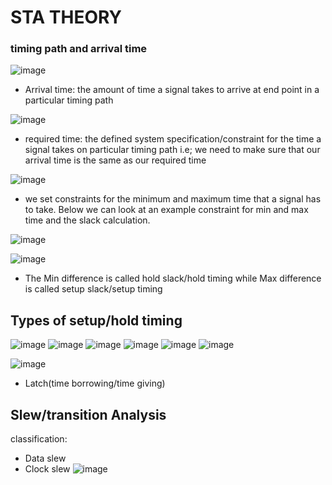 # STA THEORY

### timing path and arrival time
![image](https://github.com/user-attachments/assets/75bff5a8-ef34-42ab-85c1-9cde6d4b9546)

- Arrival time: the amount of time a signal takes to arrive at end point in a particular timing path

![image](https://github.com/user-attachments/assets/45733b0d-4291-4557-85db-d1b5ae26d08f)

- required time: the defined system specification/constraint for the time a signal takes on particular timing path i.e; we need to make sure that our arrival time is the same as our required time

![image](https://github.com/user-attachments/assets/9920ee20-4b9d-4aba-826b-121943df1317)

- we set constraints for the minimum and maximum time that a signal has to take. Below we can look at an example constraint for min and max time and the slack calculation.

![image](https://github.com/user-attachments/assets/3850579d-6845-44b8-bd15-39370c9b0038)

![image](https://github.com/user-attachments/assets/94c3a159-5a8f-4969-b20c-e4058ea7cc5f)

- The Min difference is called hold slack/hold timing while Max difference is called setup slack/setup timing

## Types of setup/hold timing

![image](https://github.com/user-attachments/assets/723cc927-246a-4853-9d6b-da17188a484f)
![image](https://github.com/user-attachments/assets/f042fbd1-c046-44ac-a795-3c24522f7d13)
![image](https://github.com/user-attachments/assets/adb91770-0059-4261-9830-249699c22bfe)
![image](https://github.com/user-attachments/assets/10cdf237-7497-4abe-8c65-7e288bdd2d8d)
![image](https://github.com/user-attachments/assets/3319d89f-3a6e-497c-83aa-8547b41e1fa4)
![image](https://github.com/user-attachments/assets/f5aa65cd-4542-4f61-9a8e-c83b2d88622f)


![image](https://github.com/user-attachments/assets/a676debe-ec92-409f-927c-3e69cf26bcee)
- Latch(time borrowing/time giving)

## Slew/transition Analysis
classification:
- Data slew
- Clock slew
![image](https://github.com/user-attachments/assets/065ea351-3095-4e3e-ba2f-c967596520f6)


